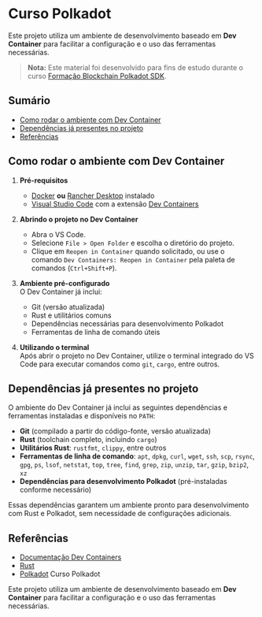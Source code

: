 # Curso Polkadot

Este projeto utiliza um ambiente de desenvolvimento baseado em **Dev Container** para facilitar a configuração e o uso das ferramentas necessárias.

> **Nota:** Este material foi desenvolvido para fins de estudo durante o curso [Formação Blockchain Polkadot SDK](https://github.com/curso-polkadot-sdk/formacao-blockchain-polkadot-sdk).

## Sumário

- [Como rodar o ambiente com Dev Container](#como-rodar-o-ambiente-com-dev-container)
- [Dependências já presentes no projeto](#dependências-já-presentes-no-projeto)
- [Referências](#referências)

## Como rodar o ambiente com Dev Container

1. **Pré-requisitos**

   - [Docker](https://www.docker.com/) **ou** [Rancher Desktop](https://rancherdesktop.io/) instalado
   - [Visual Studio Code](https://code.visualstudio.com/) com a extensão [Dev Containers](https://marketplace.visualstudio.com/items?itemName=ms-vscode-remote.remote-containers)

2. **Abrindo o projeto no Dev Container**

   - Abra o VS Code.
   - Selecione `File > Open Folder` e escolha o diretório do projeto.
   - Clique em `Reopen in Container` quando solicitado, ou use o comando `Dev Containers: Reopen in Container` pela paleta de comandos (`Ctrl+Shift+P`).

3. **Ambiente pré-configurado**  
   O Dev Container já inclui:

   - Git (versão atualizada)
   - Rust e utilitários comuns
   - Dependências necessárias para desenvolvimento Polkadot
   - Ferramentas de linha de comando úteis

4. **Utilizando o terminal**  
   Após abrir o projeto no Dev Container, utilize o terminal integrado do VS Code para executar comandos como `git`, `cargo`, entre outros.

## Dependências já presentes no projeto

O ambiente do Dev Container já inclui as seguintes dependências e ferramentas instaladas e disponíveis no `PATH`:

- **Git** (compilado a partir do código-fonte, versão atualizada)
- **Rust** (toolchain completo, incluindo `cargo`)
- **Utilitários Rust**: `rustfmt`, `clippy`, entre outros
- **Ferramentas de linha de comando**: `apt`, `dpkg`, `curl`, `wget`, `ssh`, `scp`, `rsync`, `gpg`, `ps`, `lsof`, `netstat`, `top`, `tree`, `find`, `grep`, `zip`, `unzip`, `tar`, `gzip`, `bzip2`, `xz`
- **Dependências para desenvolvimento Polkadot** (pré-instaladas conforme necessário)

Essas dependências garantem um ambiente pronto para desenvolvimento com Rust e Polkadot, sem necessidade de configurações adicionais.

## Referências

- [Documentação Dev Containers](https://code.visualstudio.com/docs/devcontainers/containers)
- [Rust](https://www.rust-lang.org/)
- [Polkadot](https://polkadot.network/) Curso Polkadot

Este projeto utiliza um ambiente de desenvolvimento baseado em **Dev Container** para facilitar a configuração e o uso das ferramentas necessárias.
